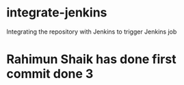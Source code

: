 # integrate-jenkins
Integrating the repository with Jenkins  to trigger Jenkins job
# Rahimun Shaik has done first commit done 3

